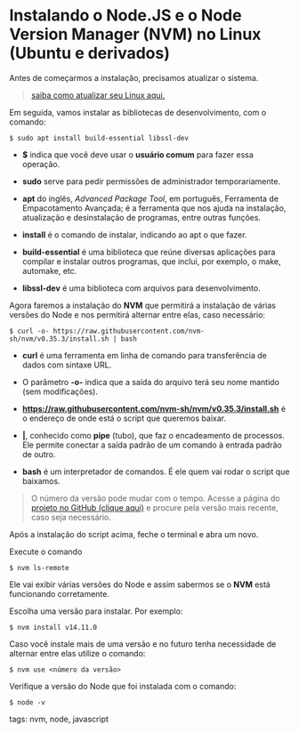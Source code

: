 # Instalando o Node.JS e o Node Version Manager (NVM) no Linux (Ubuntu e derivados)

Antes de começarmos a instalação, precisamos atualizar o sistema.

> [saiba como atualizar seu Linux aqui.](p0005_update.md)

Em seguida, vamos instalar as bibliotecas de desenvolvimento, com o comando:

```
$ sudo apt install build-essential libssl-dev
```

- **$** indica que você deve usar o **usuário comum** para fazer essa operação.

- **sudo** serve para pedir permissões de administrador temporariamente.

- **apt** do inglês, *Advanced Package Tool*, em português, Ferramenta de Empacotamento Avançada; é a ferramenta que nos ajuda na instalação, atualização e desinstalação de programas, entre outras funções.

- **install** é o comando de instalar, indicando ao apt o que fazer.

- **build-essential** é uma biblioteca que reúne diversas aplicações para compilar e instalar outros programas, que inclui, por exemplo, o make, automake, etc.

- **libssl-dev** é uma biblioteca com arquivos para desenvolvimento.

Agora faremos a instalação do **NVM** que permitirá a instalação de várias versões do Node e nos permitirá alternar entre elas, caso necessário:

```
$ curl -o- https://raw.githubusercontent.com/nvm-sh/nvm/v0.35.3/install.sh | bash
```

- **curl** é uma ferramenta em linha de comando para transferência de dados com sintaxe URL.

- O parâmetro **-o-** indica que a saída do arquivo terá seu nome mantido (sem modificações).

- **https://raw.githubusercontent.com/nvm-sh/nvm/v0.35.3/install.sh** é o endereço de onde está o script que queremos baixar.

- **|**, conhecido como **pipe** (tubo), que faz o encadeamento de processos. Ele permite conectar a saída padrão de um comando à entrada padrão de outro.

- **bash** é um interpretador de comandos. É ele quem vai rodar o script que baixamos.

> O número da versão pode mudar com o tempo. Acesse a página do [projeto no GitHub (clique aqui)](https://github.com/creationix/nvm) e procure pela versão mais recente, caso seja necessário.

Após a instalação do script acima, feche o terminal e abra um novo.

Execute o comando

```
$ nvm ls-remote
```

Ele vai exibir várias versões do Node e assim sabermos se o **NVM** está funcionando corretamente.

Escolha uma versão para instalar. Por exemplo:

```
$ nvm install v14.11.0
```

Caso você instale mais de uma versão e no futuro tenha necessidade de alternar entre elas utilize o comando:

```
$ nvm use <número da versão>
```

Verifique a versão do Node que foi instalada com o comando:

```
$ node -v
```

tags: nvm, node, javascript
